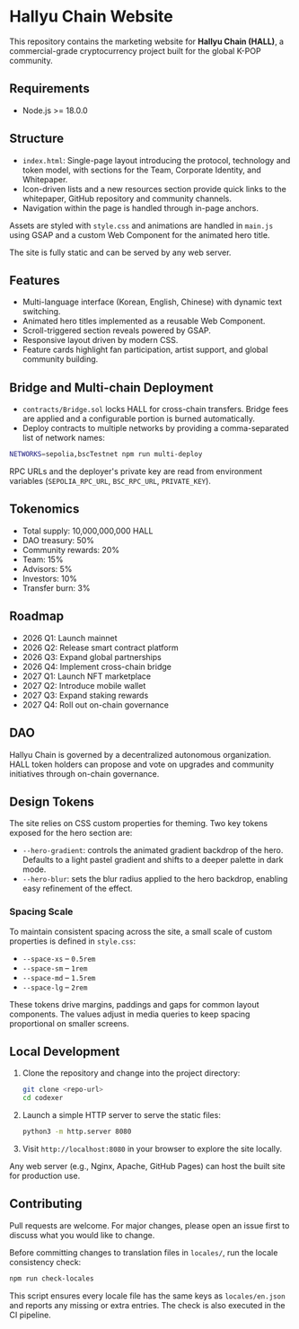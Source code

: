 # Hallyu Chain Website

This repository contains the marketing website for **Hallyu Chain (HALL)**, a commercial-grade cryptocurrency project built for the global K-POP community.

## Requirements
- Node.js >= 18.0.0

## Structure
- `index.html`: Single-page layout introducing the protocol, technology and token model, with sections for the Team, Corporate Identity, and Whitepaper.
- Icon-driven lists and a new resources section provide quick links to the whitepaper, GitHub repository and community channels.
- Navigation within the page is handled through in-page anchors.

Assets are styled with `style.css` and animations are handled in `main.js` using GSAP and a custom Web Component for the animated hero title.

The site is fully static and can be served by any web server.

## Features
- Multi-language interface (Korean, English, Chinese) with dynamic text switching.
- Animated hero titles implemented as a reusable Web Component.
- Scroll-triggered section reveals powered by GSAP.
- Responsive layout driven by modern CSS.
- Feature cards highlight fan participation, artist support, and global community building.

## Bridge and Multi-chain Deployment
- `contracts/Bridge.sol` locks HALL for cross-chain transfers. Bridge fees are applied and a configurable portion is burned automatically.
- Deploy contracts to multiple networks by providing a comma-separated list of network names:

```bash
NETWORKS=sepolia,bscTestnet npm run multi-deploy
```

RPC URLs and the deployer's private key are read from environment variables (`SEPOLIA_RPC_URL`, `BSC_RPC_URL`, `PRIVATE_KEY`).

## Tokenomics
- Total supply: 10,000,000,000 HALL
- DAO treasury: 50%
- Community rewards: 20%
- Team: 15%
- Advisors: 5%
- Investors: 10%
- Transfer burn: 3%

## Roadmap
- 2026 Q1: Launch mainnet
- 2026 Q2: Release smart contract platform
- 2026 Q3: Expand global partnerships
- 2026 Q4: Implement cross-chain bridge
- 2027 Q1: Launch NFT marketplace
- 2027 Q2: Introduce mobile wallet
- 2027 Q3: Expand staking rewards
- 2027 Q4: Roll out on-chain governance

## DAO
Hallyu Chain is governed by a decentralized autonomous organization. HALL token holders can propose and vote on upgrades and community initiatives through on-chain governance.

## Design Tokens
The site relies on CSS custom properties for theming. Two key tokens exposed for the hero section are:

- `--hero-gradient`: controls the animated gradient backdrop of the hero. Defaults to a light pastel gradient and shifts to a deeper palette in dark mode.
- `--hero-blur`: sets the blur radius applied to the hero backdrop, enabling easy refinement of the effect.

### Spacing Scale
To maintain consistent spacing across the site, a small scale of custom properties is defined in `style.css`:

- `--space-xs` – `0.5rem`
- `--space-sm` – `1rem`
- `--space-md` – `1.5rem`
- `--space-lg` – `2rem`

These tokens drive margins, paddings and gaps for common layout components. The values adjust in media queries to keep spacing proportional on smaller screens.

## Local Development
1. Clone the repository and change into the project directory:
   ```bash
   git clone <repo-url>
   cd codexer
   ```
2. Launch a simple HTTP server to serve the static files:
   ```bash
   python3 -m http.server 8080
   ```
3. Visit `http://localhost:8080` in your browser to explore the site locally.

Any web server (e.g., Nginx, Apache, GitHub Pages) can host the built site for production use.

## Contributing
Pull requests are welcome. For major changes, please open an issue first to discuss what you would like to change.

Before committing changes to translation files in `locales/`, run the locale consistency check:

```bash
npm run check-locales
```

This script ensures every locale file has the same keys as `locales/en.json` and reports any missing or extra entries. The check is also executed in the CI pipeline.
